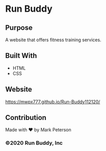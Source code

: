 # Run Buddy

## Purpose
A website that offers fitness training services.

## Built With

* HTML
* CSS

## Website
https://mwpx777.github.io/Run-Buddy112120/

## Contribution
Made with ❤️ by Mark Peterson

### ©️2020 Run Buddy, Inc 
